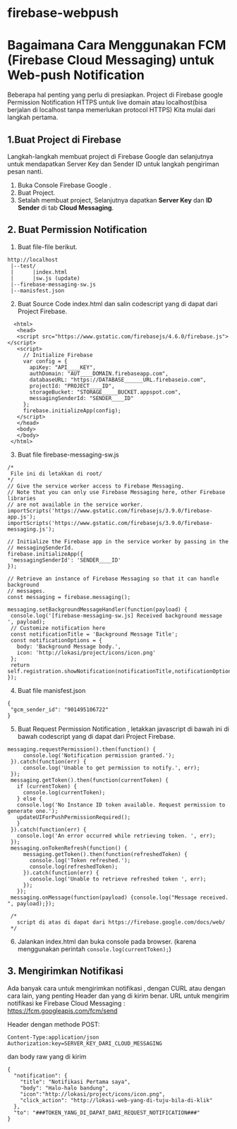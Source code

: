 # firebase-webpush
# Bagaimana Cara Menggunakan FCM (Firebase Cloud Messaging) untuk Web-push Notification

Beberapa hal penting yang perlu di presiapkan.
Project di Firebase google
Permission Notification
HTTPS untuk live domain atau localhost(bisa berjalan di localhost tanpa memerlukan protocol HTTPS)
Kita mulai dari langkah pertama.

## 1.Buat Project di Firebase
Langkah-langkah membuat project di Firebase Google dan selanjutnya untuk mendapatkan Server Key dan Sender ID untuk langkah pengiriman pesan nanti.
1. Buka Console Firebase Google .
2. Buat Project.
3. Setalah membuat project, Selanjutnya dapatkan **Server Key** dan **ID Sender** di tab **Cloud Messaging**.

## 2. Buat Permission Notification
1. Buat file-file berikut.
 ```
 http://localhost
  |--test/
  |      |index.html
  |      |sw.js (update)  
  |--firebase-messaging-sw.js
  |--manisfest.json
 ```
 2. Buat Source Code index.html dan salin codescript yang di dapat dari Project Firebase.
 ```
   <html>
    <head>
    <script src="https://www.gstatic.com/firebasejs/4.6.0/firebase.js"></script>
    <script>
      // Initialize Firebase
      var config = {
        apiKey: "API____KEY",
        authDomain: "AUT____DOMAIN.firebaseapp.com",
        databaseURL: "https://DATABASE______URL.firebaseio.com",
        projectId: "PROJECT____ID",
        storageBucket: "STORAGE_____BUCKET.appspot.com",
        messagingSenderId: "SENDER____ID"
      };
      firebase.initializeApp(config);
    </script>
    </head>
    <body>
    </body>
  </html>
 ```
 3. Buat file firebase-messaging-sw.js
 ```
 /*
  File ini di letakkan di root/
*/
// Give the service worker access to Firebase Messaging.
// Note that you can only use Firebase Messaging here, other Firebase libraries
// are not available in the service worker.
importScripts('https://www.gstatic.com/firebasejs/3.9.0/firebase-app.js');
importScripts('https://www.gstatic.com/firebasejs/3.9.0/firebase-messaging.js');

// Initialize the Firebase app in the service worker by passing in the
// messagingSenderId.
firebase.initializeApp({
  'messagingSenderId': 'SENDER____ID'
});

// Retrieve an instance of Firebase Messaging so that it can handle background
// messages.
const messaging = firebase.messaging();

messaging.setBackgroundMessageHandler(function(payload) {
  console.log('[firebase-messaging-sw.js] Received background message ', payload);
  // Customize notification here
  const notificationTitle = 'Background Message Title';
  const notificationOptions = {
    body: 'Background Message body.',
    icon: 'http://lokasi/project/icons/icon.png'
  };
  return self.registration.showNotification(notificationTitle,notificationOptions);
});
 ```
 4. Buat file manisfest.json
 ```
 {
  "gcm_sender_id": "901495106722"
 }
 ```
 5. Buat Request Permission Notification , letakkan javascript di bawah ini di bawah codescript yang di dapat dari Project Firebase.
 ```
 messaging.requestPermission().then(function() {
      console.log('Notification permission granted.');
  }).catch(function(err) {
      console.log('Unable to get permission to notify.', err);
  });
  messaging.getToken().then(function(currentToken) {
    if (currentToken) {
      console.log(currentToken);
    } else {
    console.log('No Instance ID token available. Request permission to generate one.');
    updateUIForPushPermissionRequired();
    }
  }).catch(function(err) {
    console.log('An error occurred while retrieving token. ', err);
  });
  messaging.onTokenRefresh(function() {
      messaging.getToken().then(function(refreshedToken) {
        console.log('Token refreshed.');
        console.log(refreshedToken);
      }).catch(function(err) {
        console.log('Unable to retrieve refreshed token ', err);
      });
    });
  messaging.onMessage(function(payload) {console.log("Message received. ", payload);});

  /*
    script di atas di dapat dari https://firebase.google.com/docs/web/
  */
 ```
 6. Jalankan index.html dan buka console pada browser. (karena menggunakan perintah `console.log(currentToken);`) 
 
 ## 3. Mengirimkan Notifikasi
 Ada banyak cara untuk mengirimkan notifikasi , dengan CURL atau dengan cara lain, yang penting Header dan yang di kirim benar.
 URL untuk mengirim notifikasi ke Firebase Cloud Messaging : https://fcm.googleapis.com/fcm/send

 Header dengan methode POST:
 ```
 Content-Type:application/json
 Authorization:key=SERVER_KEY_DARI_CLOUD_MESSAGING
 ```
 dan body raw yang di kirim
 ```
 {
   "notification": {
     "title": "Notifikasi Pertama saya",
     "body": "Halo-halo bandung",
     "icon":"http://lokasi/project/icons/icon.png",
     "click_action": "http://lokasi-web-yang-di-tuju-bila-di-klik"
   },
   "to": "###TOKEN_YANG_DI_DAPAT_DARI_REQUEST_NOTIFICATION###"
 }
 ```


 
 

